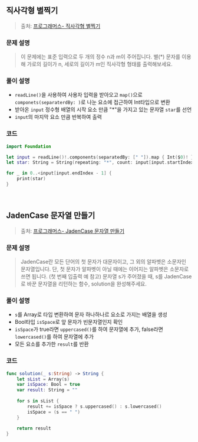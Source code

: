 ## 직사각형 별찍기

> 출처: [프로그래머스- 직사각형 별찍기](https://school.programmers.co.kr/learn/courses/30/lessons/12969)

### 문제 설명
> 이 문제에는 표준 입력으로 두 개의 정수 n과 m이 주어집니다.
별(*) 문자를 이용해 가로의 길이가 n, 세로의 길이가 m인 직사각형 형태를 출력해보세요.

### 풀이 설명
- `readLine()`을 사용하여 사용자 입력을 받아오고 `map()`으로 `componets(separaterdBy: )`로 나눈 요소에 접근하여 Int타입으로 변환
- 받아온 `input` 정수형 배열의 시작 요소 만큼 "*"을 가지고 있는 문자열 `star`를 선언
- `input`의 마지막 요소 만큼 반복하여 출력

### 코드
```swift
import Foundation

let input = readLine()!.components(separatedBy: [" "]).map { Int($0)! }
let star: String = String(repeating: "*", count: input[input.startIndex])

for _ in 0..<input[input.endIndex - 1] {
    print(star)
}
```

</br>

## JadenCase 문자열 만들기

> 출처: [프로그래머스- JadenCase 문자열 만들기](https://school.programmers.co.kr/learn/courses/30/lessons/12951)

### 문제 설명
> JadenCase란 모든 단어의 첫 문자가 대문자이고, 그 외의 알파벳은 소문자인 문자열입니다. 단, 첫 문자가 알파벳이 아닐 때에는 이어지는 알파벳은 소문자로 쓰면 됩니다. (첫 번째 입출력 예 참고)
문자열 s가 주어졌을 때, s를 JadenCase로 바꾼 문자열을 리턴하는 함수, solution을 완성해주세요.

### 풀이 설명
- `s`를 Array로 타입 변환하여 문자 하나하나르 요소로 가지는 배열을 생성
- Bool타입 `isSpace`로 앞 문자가 빈문자열인지 확인
- `isSpace`가 true라면 `uppercased()`를 하여 문자열에 추가, false라면 `lowercased()`를 하여 문자열에 추가
- 모든 요소를 추가한 `result`를 반환

### 코드
```swift
func solution(_ s:String) -> String {
    let sList = Array(s)
    var isSpace: Bool = true
    var result: String = ""
    
    for s in sList {
        result += isSpace ? s.uppercased() : s.lowercased()
        isSpace = (s == " ")
    }
    
    return result
}
```
